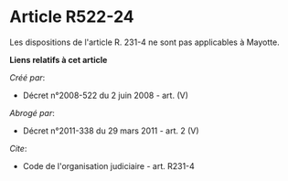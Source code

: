 # Article R522-24

Les dispositions de l'article R. 231-4 ne sont pas applicables à Mayotte.

**Liens relatifs à cet article**

_Créé par_:

  - Décret n°2008-522 du 2 juin 2008 - art. (V)

_Abrogé par_:

  - Décret n°2011-338 du 29 mars 2011 - art. 2 (V)

_Cite_:

  - Code de l'organisation judiciaire - art. R231-4
